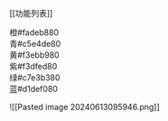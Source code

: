 [[功能列表]]

橙#fadeb880  
青#c5e4de80  
黄#f3ebb980  
紫#f3dfed80  
绿#c7e3b380  
蓝#d1def080

![[Pasted image 20240613095946.png]]